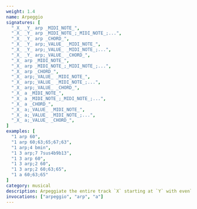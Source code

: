 ```yaml
---
weight: 1.4
name: Arpeggio
signatures: [
  "_X_ _Y_ arp _MIDI_NOTE_",
  "_X_ _Y_ arp _MIDI_NOTE_;_MIDI_NOTE_;...",
  "_X_ _Y_ arp _CHORD_",
  "_X_ _Y_ arp;_VALUE_ _MIDI_NOTE_",
  "_X_ _Y_ arp;_VALUE_ _MIDI_NOTE_;...",
  "_X_ _Y_ arp;_VALUE_ _CHORD_",
  "_X_ arp _MIDI_NOTE_",
  "_X_ arp _MIDI_NOTE_;_MIDI_NOTE_;...",
  "_X_ arp _CHORD_",
  "_X_ arp;_VALUE_ _MIDI_NOTE_",
  "_X_ arp;_VALUE_ _MIDI_NOTE_;...",
  "_X_ arp;_VALUE_ _CHORD_",
  "_X_ a _MIDI_NOTE_",
  "_X_ a _MIDI_NOTE_;_MIDI_NOTE_;...",
  "_X_ a _CHORD_",
  "_X_ a;_VALUE_ _MIDI_NOTE_",
  "_X_ a;_VALUE_ _MIDI_NOTE_;...",
  "_X_ a;_VALUE_ _CHORD_",
]
examples: [
  "1 arp 60",
  "1 arp 60;63;65;67;63",
  "1 arp;4 bmin",
  "1 3 arp;7 7sus4b9b13",
  "1 3 arp 60",
  "1 3 arp;2 60",
  "1 3 arp;2 60;63;65",
  "1 a 60;63;65"
]
category: musical
description: Arpeggiate the entire track `X` starting at `Y` with evenly-spaced notes. If `Y` is absent, start at 1. Default `VALUE` of spacing is 0. If multiple `MIDI_NOTES` are used, loop through the notes indefinitely. Arpeggiate indefinitely through any of the [chords](#digest-chords).
invocations: ["arpeggio", "arp", "a"]
---
```


